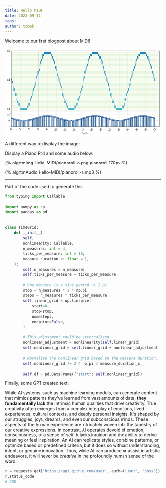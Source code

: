 ```yaml
---
title: Hello MIDI
date: 2023-09-11
tags:
author: tomek
---
```


Welcome to our first blogpost about MIDI!

![wtf](assets/Hello-MIDI/pianoroll-a.png)

A different way to display the image:

Display a Piano Roll and some audio below:

{% algrtmImg Hello-MIDI/pianoroll-a.png pianoroll 170px %}

{% algrtmAudio Hello-MIDI/pianoroll-a.mp3 %}

---

Part of the code used to generate this:

```python
from typing import Callable
                           
import numpy as np         
import pandas as pd        


class TimeGrid:                                                      
    def __init__(                                                    
        self,                                                        
        nonlinearity: Callable,                                      
        n_measures: int = 4,                                         
        ticks_per_measure: int = 16,                                 
        measure_duration_s: float = 1,                               
    ):                                                               
        self.n_measures = n_measures                                 
        self.ticks_per_measure = ticks_per_measure                   
                                                                     
        # One measure is a sine period -> 2.pi                       
        stop = n_measures * 2 * np.pi                                
        steps = n_measures * ticks_per_measure                       
        self.linear_grid = np.linspace(                              
            start=0,                                                 
            stop=stop,                                               
            num=steps,                                               
            endpoint=False,                                          
        )                                                            
                                                                     
        # This adjustment could be externalized                      
        nonlinear_adjustment = nonlinearity(self.linear_grid)        
        self.nonlinear_grid = self.linear_grid + nonlinear_adjustment
                                                                     
        # Normalize the nonlinear grid based on the measure duration.
        self.nonlinear_grid /= 2 * np.pi / measure_duration_s        
                                                                     
        self.df = pd.DataFrame({"start": self.nonlinear_grid})       
```


Finally, some GPT created text:

While AI systems, such as machine learning models, can generate content that mimics patterns they've learned from vast amounts of data, **they fundamentally lack** the intrinsic human qualities that drive creativity. True creativity often emerges from a complex interplay of emotions, lived experiences, cultural contexts, and deeply personal insights. It's shaped by our struggles, joys, dreams, and even our subconscious minds. These aspects of the human experience are intricately woven into the tapestry of our creative expressions. In contrast, AI operates devoid of emotion, consciousness, or a sense of self. It lacks intuition and the ability to derive meaning or feel inspiration. An AI can replicate styles, combine patterns, or optimize based on predefined criteria, but it does so without understanding, intent, or genuine innovation. Thus, while AI can produce or assist in artistic endeavors, it will never be _creative_ in the profoundly human sense of the word.

```python
r = requests.get('https://api.github.com/user', auth=('user', 'pass'))
r.status_code
# 200
```

